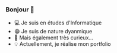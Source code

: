 ### Bonjour 👋

- 💻 Je suis en études d'Informatique
- 😁 Je suis de nature dyanmique
- 👀 Mais également très curieux...
- 💡 Actuellement, je réalise mon portfolio
<!--
